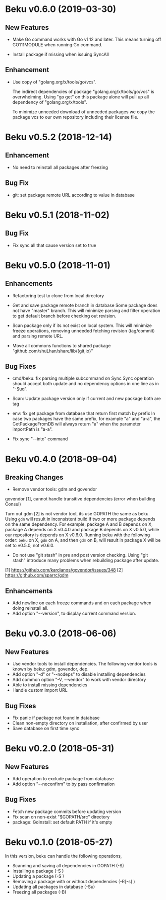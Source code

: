 #  Beku v0.6.0 (2019-03-30)

##  New Features

-  Make Go command works with Go v1.12 and later.
   This means turning off GO111MODULE when running Go command.

-  Install package if missing when issuing SyncAll

##  Enhancement

-  Use copy of "golang.org/x/tools/go/vcs".

   The indirect dependencies of package "golang.org/x/tools/go/vcs" is
   overwhelming.  Using "go get" on this package alone will pull up all
   dependency of "golang.org/x/tools".

   To minimize unneeded download of unneeded packages we copy the package
   vcs to our own repository including their license file.


#  Beku v0.5.2 (2018-12-14)

##  Enhancement

-  No need to reinstall all packages after freezing

##  Bug Fix

-  git: set package remote URL according to value in database


#  Beku v0.5.1 (2018-11-02)

##  Bug Fix

-  Fix sync all that cause version set to true


# Beku v0.5.0 (2018-11-01)

## Enhancements

- Refactoring test to clone from local directory

- Get and save package remote branch in database
  Some package does not have "master" branch. This will minimize parsing
  and filter operation to get default branch before checking out revision.

- Scan package only if its not exist on local system.
  This will minimize freeze operations, removing unneeded fetching revision
  (tag/commit) and parsing remote URL.

- Move all commons functions to shared package
  "github.com/shuLhan/share/lib/{git,io}"

## Bug Fixes

- cmd/beku: fix parsing multiple subcommand on Sync
  Sync operation should accept both update and no dependency options in one
  line as in "-Sud".

- Scan: Update package version only if current and new package both are tag

- env: fix get package from database that return first match by prefix
  In case two packages have the same prefix, for example "a" and "a-a",
  the GetPackageFromDB will always return "a" when the parameter importPath
  is "a-a".

- Fix sync "--into" command

# Beku v0.4.0 (2018-09-04)

## Breaking Changes

- Remove vendor tools: gdm and govendor

govendor [1], cannot handle transitive dependencies (error when building
Consul)

Turn out gdm [2] is not vendor tool, its use GOPATH the same as beku. Using
`gdm` will result in inconsistent build if two or more package depends on the
same dependency. For example, package A and B depends on X, package A
depends on X v0.4.0 and package B depends on X v0.5.0, while our repository
is depends on X v0.6.0. Running beku with the following order: `beku` on X,
`gdm` on A, and then `gdm` on B, will result in package X will be set to
v0.5.0, not v0.6.0.

- Do not use "git stash" in pre and post version checking. Using "git stash"
  introduce many problems when rebuilding package after update.

[1] https://github.com/kardianos/govendor/issues/348
[2] https://github.com/sparrc/gdm

## Enhancements

- Add newline on each freeze commands and on each package when doing reinstall
  all.
- Add option "--version", to display current command version.

# Beku v0.3.0 (2018-06-06)

## New Features

- Use vendor tools to install dependencies. The following vendor tools is
  known by beku: gdm, govendor, dep.
- Add option "-d" or "--nodeps" to disable installing dependencies
- Add common option "-V, --vendor" to work with vendor directory
- Able to install missing dependencies
- Handle custom import URL

## Bug Fixes

- Fix panic if package not found in database
- Clean non-empty directory on installation, after confirmed by user
- Save database on first time sync

# Beku v0.2.0 (2018-05-31)

## New Features

- Add operation to exclude package from database
- Add option "--noconfirm" to by pass confirmation

## Bug Fixes

- Fetch new package commits before updating version
- Fix scan on non-exist "$GOPATH/src" directory
- package: GoInstall: set default PATH if it's empty

# Beku v0.1.0 (2018-05-27)

In this version, beku can handle the following operations,

- Scanning and saving all dependencies in GOPATH (-S)
- Installing a package (-S <pkg>)
- Updating a package (-S <pkg>)
- Removing a package with or without dependencies (-R[-s] <pkg>)
- Updating all packages in database (-Su)
- Freezing all packages (-B)
